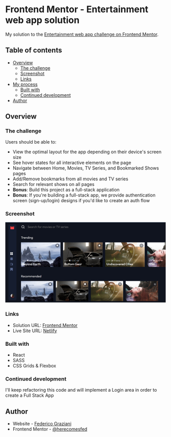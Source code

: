# Frontend Mentor - Entertainment web app solution

My solution to the [Entertainment web app challenge on Frontend Mentor](https://www.frontendmentor.io/challenges/entertainment-web-app-J-UhgAW1X).

## Table of contents

- [Overview](#overview)
  - [The challenge](#the-challenge)
  - [Screenshot](#screenshot)
  - [Links](#links)
- [My process](#my-process)
  - [Built with](#built-with)
  - [Continued development](#continued-development)
- [Author](#author)

## Overview

### The challenge

Users should be able to:

- View the optimal layout for the app depending on their device's screen size
- See hover states for all interactive elements on the page
- Navigate between Home, Movies, TV Series, and Bookmarked Shows pages
- Add/Remove bookmarks from all movies and TV series
- Search for relevant shows on all pages
- **Bonus**: Build this project as a full-stack application
- **Bonus**: If you're building a full-stack app, we provide authentication screen (sign-up/login) designs if you'd like to create an auth flow

### Screenshot

![](./screenshot.jpg)

### Links

- Solution URL: [Frontend Mentor](https://www.frontendmentor.io/solutions/entertainment-web-app-built-with-react-Ci7XNmmDJG)
- Live Site URL: [Netlify](https://hcf-entertainment-web-app.netlify.app/)

### Built with

- React
- SASS
- CSS Grids & Flexbox

### Continued development

I'll keep refactoring this code and will implement a Login area in order to create a Full Stack App

## Author

- Website - [Federico Graziani](https://grazianifederico.it)
- Frontend Mentor - [@herecomesfed](https://www.frontendmentor.io/profile/herecomesfed)

